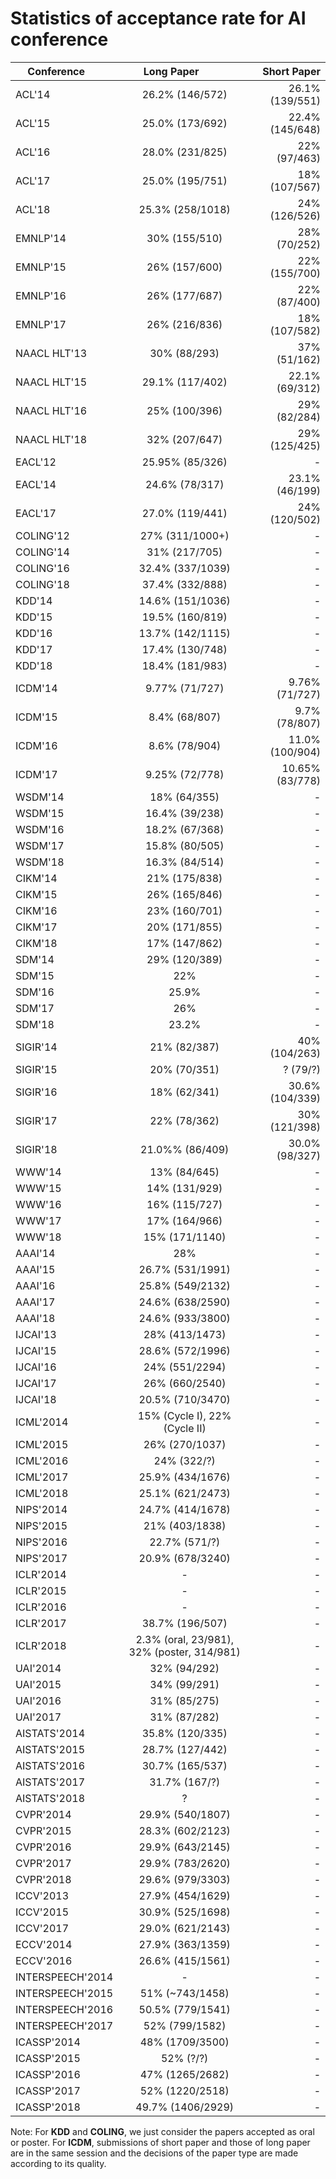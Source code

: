 Statistics of acceptance rate for AI conference
=====
| Conference        | Long Paper           | Short Paper  |
| ------------- |:-------------:| -----:|
|ACL'14 | 26.2% (146/572) | 26.1% (139/551) |
|ACL'15 | 25.0% (173/692) | 22.4% (145/648) |
|ACL'16 | 28.0% (231/825) | 22% (97/463) |
|ACL'17 | 25.0% (195/751) | 18% (107/567) |
|ACL'18 | 25.3% (258/1018) | 24% (126/526) |
|EMNLP'14 | 30% (155/510) | 28% (70/252) |
|EMNLP'15 | 26% (157/600) | 22% (155/700) |
|EMNLP'16 | 26% (177/687) | 22% (87/400) |
|EMNLP'17 | 26% (216/836) | 18% (107/582) |
|NAACL HLT'13 | 30% (88/293) | 37% (51/162) |
|NAACL HLT'15 | 29.1% (117/402) | 22.1% (69/312) |
|NAACL HLT'16 | 25% (100/396) | 29% (82/284) |
|NAACL HLT'18 | 32% (207/647) | 29% (125/425) |
|EACL'12 | 25.95% (85/326) | - |
|EACL'14 | 24.6% (78/317) | 23.1% (46/199) |
|EACL'17 | 27.0% (119/441) | 24% (120/502) |
|COLING'12 | 27% (311/1000+) | - |
|COLING'14 | 31% (217/705) | - |
|COLING'16 | 32.4% (337/1039) | - |
|COLING'18 | 37.4% (332/888) | - |
|KDD'14 | 14.6% (151/1036) | - |
|KDD'15 | 19.5% (160/819) | - |
|KDD'16 | 13.7% (142/1115) | - |
|KDD'17 | 17.4% (130/748) | - |
|KDD'18 | 18.4% (181/983) | - |
|ICDM'14 | 9.77% (71/727) | 9.76% (71/727) |
|ICDM'15 | 8.4% (68/807) | 9.7% (78/807) |
|ICDM'16 | 8.6% (78/904) | 11.0% (100/904) |
|ICDM'17 | 9.25% (72/778) | 10.65% (83/778) |
|WSDM'14 | 18% (64/355) | - |
|WSDM'15 | 16.4% (39/238) | - |
|WSDM'16 | 18.2% (67/368) | - |
|WSDM'17 | 15.8% (80/505) | - |
|WSDM'18 | 16.3% (84/514) | - |
|CIKM'14 | 21% (175/838) | - |
|CIKM'15 | 26% (165/846) | - |
|CIKM'16 | 23% (160/701) | - |
|CIKM'17 | 20% (171/855) | - |
|CIKM'18| 17% (147/862) | - |
|SDM'14 | 29% (120/389) | - |
|SDM'15 | 22% | - |
|SDM'16 | 25.9% | - |
|SDM'17 | 26% | - |
|SDM'18 | 23.2% | - |
|SIGIR'14 | 21% (82/387) | 40% (104/263) |
|SIGIR'15 | 20% (70/351) | ? (79/?) |
|SIGIR'16 | 18% (62/341) | 30.6% (104/339) |
|SIGIR'17 | 22% (78/362) | 30% (121/398) |
|SIGIR'18 | 21.0%% (86/409) | 30.0% (98/327) |
|WWW'14 | 13% (84/645) | - |
|WWW'15 | 14% (131/929) | - |
|WWW'16 | 16% (115/727) | - |
|WWW'17 | 17% (164/966) | - |
|WWW'18 | 15% (171/1140) | - |
|AAAI'14 | 28% | - |
|AAAI'15 | 26.7% (531/1991) | - |
|AAAI'16 | 25.8% (549/2132) | - |
|AAAI'17 | 24.6% (638/2590) | - |
|AAAI'18 | 24.6% (933/3800) | - |
|IJCAI'13 | 28% (413/1473) | - |
|IJCAI'15 | 28.6% (572/1996) | - |
|IJCAI'16 | 24% (551/2294) | - |
|IJCAI'17 | 26% (660/2540) | - |
|IJCAI'18 | 20.5% (710/3470) | - |
|ICML'2014 | 15% (Cycle I), 22% (Cycle II) | - |
|ICML'2015 | 26% (270/1037) | - |
|ICML'2016 | 24% (322/?) | - |
|ICML'2017 | 25.9% (434/1676) | - |
|ICML'2018 | 25.1% (621/2473) | - |
|NIPS'2014 | 24.7% (414/1678) | - |
|NIPS'2015 | 21% (403/1838) | - |
|NIPS'2016 | 22.7% (571/?) | - |
|NIPS'2017 | 20.9% (678/3240) | - |
|ICLR'2014 | - | - |
|ICLR'2015 | - | - |
|ICLR'2016 | - | - |
|ICLR'2017 | 38.7% (196/507) | - |
|ICLR'2018 | 2.3% (oral, 23/981), 32% (poster, 314/981) | - |
|UAI'2014 | 32% (94/292) | - |
|UAI'2015 | 34% (99/291) | - |
|UAI'2016 | 31% (85/275) | - |
|UAI'2017 | 31% (87/282) | - |
|AISTATS'2014 | 35.8% (120/335) | - |
|AISTATS'2015 | 28.7% (127/442) | - |
|AISTATS'2016 | 30.7% (165/537) | - |
|AISTATS'2017 | 31.7% (167/?) | - |
|AISTATS'2018| ? | - |
|CVPR'2014 | 29.9% (540/1807) | - |
|CVPR'2015 | 28.3% (602/2123) | - |
|CVPR'2016 | 29.9% (643/2145) | - |
|CVPR'2017 | 29.9% (783/2620) | - |
|CVPR'2018 | 29.6% (979/3303) | - |
|ICCV'2013 | 27.9% (454/1629) | - |
|ICCV'2015 | 30.9% (525/1698) | - |
|ICCV'2017 | 29.0% (621/2143) | - |
|ECCV'2014 | 27.9% (363/1359) | - |
|ECCV'2016 | 26.6% (415/1561) | - |
|INTERSPEECH'2014| - | - |
|INTERSPEECH'2015| 51% (~743/1458) | - |
|INTERSPEECH'2016| 50.5% (779/1541) | - |
|INTERSPEECH'2017| 52% (799/1582) | - |
|ICASSP'2014| 48% (1709/3500) | - |
|ICASSP'2015| 52% (?/?) | - |
|ICASSP'2016| 47% (1265/2682) | - |
|ICASSP'2017| 52% (1220/2518) | - |
|ICASSP'2018| 49.7% (1406/2929) | - |

Note: For **KDD** and **COLING**, we just consider the papers accepted as oral or poster. For **ICDM**, submissions of short paper and those of long paper are in the same session and the decisions of the paper type are made according to its quality.




